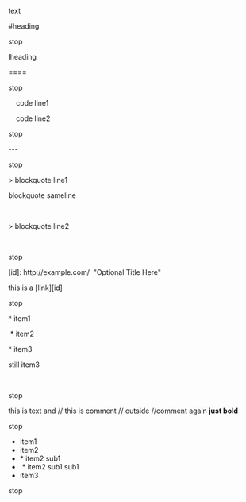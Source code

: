 <p>text</p>
<p>#heading</p>
<p>stop</p>
<p>lheading</p><p>====</p>
<p>stop</p>
<p>&nbsp;&nbsp;&nbsp; code line1</p><p>&nbsp;&nbsp;&nbsp; code line2</p>
<p>stop</p>
<p>---</p>
<p>stop</p>
<p> &gt; blockquote line1</p><p>blockquote sameline</p><p><br></p><p> &gt; blockquote line2</p><p><br></p>
<p>stop</p>
<p>[id]: http://example.com/&nbsp; "Optional Title Here"</p>
<p>this is a [link][id]</p>
<p>stop</p>
<p>* item1</p><p>&nbsp;* item2</p><p>* item3</p><p>still item3</p><p><br></p>
<p>stop</p>
<p>this is text and // this is comment // outside //comment again <b> just bold </b></p>
<p>stop</p>
<ul><li>item1</li><li>item2</li><li>* item2 sub1</li><li>&nbsp;* item2 sub1 sub1</li><li>item3</li></ul>
<p>stop</p>
